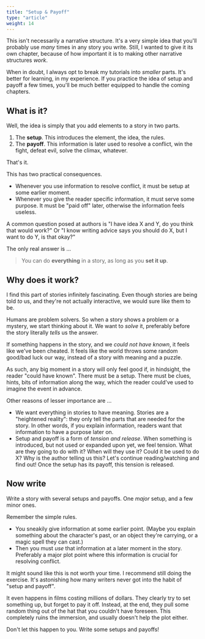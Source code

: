 ```yaml
---
title: "Setup & Payoff"
type: "article"
weight: 14
---
```


This isn't necessarily a narrative structure. It's a very simple idea that you'll probably use _many_ times in any story you write. Still, I wanted to give it its own chapter, because of how important it is to making other narrative structures _work_. 

When in doubt, I always opt to break my tutorials into _smaller_ parts. It's better for learning, in my experience. If you practice the idea of setup and payoff a few times, you'll be much better equipped to handle the coming chapters.

## What is it?

Well, the idea is simply that you add elements to a story in two parts.

1. The **setup**. This introduces the element, the idea, the rules.
2. The **payoff**. This information is later used to resolve a conflict, win the fight, defeat evil, solve the climax, whatever.

That's it. 

This has two practical consequences.

* Whenever you use information to resolve conflict, it must be setup at some earlier moment.
* Whenever you give the reader specific information, it must serve some purpose. It must be "paid off" later, otherwise the information feels useless.

A common question posed at authors is "I have idea X and Y, do you think that would work?" Or "I know writing advice says you should do X, but I want to do Y, is that okay?"

The only real answer is ...

> You can do **everything** in a story, as long as you **set it up**.

## Why does it work?

I find this part of stories infinitely fascinating. Even though stories are being told _to_ us, and they're not actually interactive, we would sure like them to be.

Humans are problem solvers. So when a story shows a problem or a mystery, we start thinking about it. We want to _solve_ it, preferably before the story literally _tells_ us the answer.

If something happens in the story, and we _could not have known_, it feels like we've been cheated. It feels like the world throws some random good/bad luck our way, instead of a story with meaning and a puzzle.

As such, any big moment in a story will only feel good if, in hindsight, the reader "could have known". There must be a setup. There must be clues, hints, bits of information along the way, which the reader could've used to imagine the event in advance.

Other reasons of lesser importance are ...

* We want everything in stories to have meaning. Stories are a "heightened reality": they only tell the parts that are needed for the story. In other words, if you explain information, readers want that information to have a purpose later on.
* Setup and payoff is a form of _tension and release_. When something is introduced, but not used or expanded upon yet, we feel tension. What are they going to do with it? When will they use it? Could it be used to do X? Why is the author telling us this? Let's continue reading/watching and find out! Once the setup has its payoff, this tension is released.

## Now write

Write a story with several setups and payoffs. One _major_ setup, and a few minor ones.

Remember the simple rules.

* You sneakily give information at some earlier point. (Maybe you explain something about the character's past, or an object they're carrying, or a magic spell they can cast.)
* Then you must _use_ that information at a later moment in the story. Preferably a major plot point where this information is crucial for resolving conflict.

It might sound like this is not worth your time. I recommend still doing the exercise. It's astonishing how many writers never got into the habit of "setup and payoff". 

It even happens in films costing millions of dollars. They clearly try to set something up, but forget to pay it off. Instead, at the end, they pull some random thing out of the hat that you couldn't have foreseen. This completely ruins the immersion, and usually doesn't help the plot either.

Don't let this happen to you. Write some setups and payoffs!